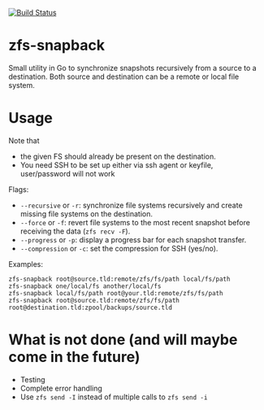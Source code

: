 [![Build Status](https://travis-ci.org/piotaixr/zfs-snapback.svg?branch=master)](https://travis-ci.org/piotaixr/zfs-snapback)

# zfs-snapback
Small utility in Go to synchronize snapshots recursively from a source to a destination.
Both source and destination can be a remote or local file system.

# Usage
Note that
- the given FS should already be present on the destination.
- You need SSH to be set up either via ssh agent or keyfile, user/password will not work

Flags:
- `--recursive` or `-r`: synchronize file systems recursively and create missing file systems on the destination.
- `--force` or `-f`: revert file systems to the most recent snapshot before receiving the data (`zfs recv -F`).
- `--progress` or `-p`: display a progress bar for each snapshot transfer.
- `--compression` or `-c`: set the compression for SSH (yes/no).

Examples:

```
zfs-snapback root@source.tld:remote/zfs/fs/path local/fs/path
zfs-snapback one/local/fs another/local/fs
zfs-snapback local/fs/path root@your.tld:remote/zfs/fs/path
zfs-snapback root@source.tld:remote/zfs/fs/path root@destination.tld:zpool/backups/source.tld
```

# What is not done (and will maybe come in the future)

- Testing
- Complete error handling
- Use `zfs send -I` instead of multiple calls to `zfs send -i`
